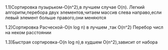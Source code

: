 1.1)Сортировка пузырьком-O(n^2),в лучшем случае O(n).
Легкий алгоритм,перебора двух элементов,читаем массив слева направо,если левый элемент больше правого,они меняются

1.2)Сортировка Расческой-O(n log n) в лучшем ,так O(n^2)
Перебор числ на неком расстоянии

1.3)Быстрая сортировка-O(n log n),в худшем O(n^2),зависит от набора
